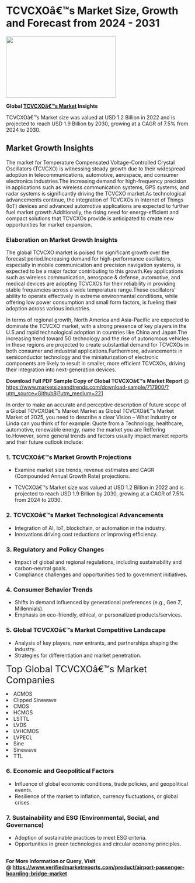 <H1>TCVCXOâ€™s Market Size, Growth and Forecast from 2024 - 2031</H1><img class="aligncenter size-medium wp-image-584254" src="https://thirdeyenews.in/wp-content/uploads/2024/09/Global-Market-Research-300x168.jpeg" alt="" width="300" height="168" /><p><strong>Global&nbsp;<a href="https://www.marketsizeandtrends.com/download-sample/717900/?utm_source=Github8j?utm_medium=221">TCVCXOâ€™s Market</a> Insights</strong></p><p>TCVCXOâ€™s Market size was valued at USD 1.2 Billion in 2022 and is projected to reach USD 1.9 Billion by 2030, growing at a CAGR of 7.5% from 2024 to 2030.</p><p><!DOCTYPE html> <html lang="en"> <head> <meta charset="UTF-8"> <meta name="viewport" content="width=device-width, initial-scale=1.0"> <title>TCVCXO Market Growth Insights</title> </head> <body> <h2>Market Growth Insights</h2> <p> The market for Temperature Compensated Voltage-Controlled Crystal Oscillators (TCVCXO) is witnessing steady growth due to their widespread adoption in telecommunications, automotive, aerospace, and consumer electronics industries.The increasing demand for high-frequency precision in applications such as wireless communication systems, GPS systems, and radar systems is significantly driving the TCVCXO market.As technological advancements continue, the integration of TCVCXOs in Internet of Things (IoT) devices and advanced automotive applications are expected to further fuel market growth.Additionally, the rising need for energy-efficient and compact solutions that TCVCXOs provide is anticipated to create new opportunities for market expansion.</p> <h3>Elaboration on Market Growth Insights</h3> <p> The global TCVCXO market is poised for significant growth over the forecast period.Increasing demand for high-performance oscillators, especially in mobile communication and precision navigation systems, is expected to be a major factor contributing to this growth.Key applications such as wireless communication, aerospace & defense, automotive, and medical devices are adopting TCVCXOs for their reliability in providing stable frequencies across a wide temperature range.These oscillators' ability to operate effectively in extreme environmental conditions, while offering low power consumption and small form factors, is fueling their adoption across various industries.</p> <p> In terms of regional growth, North America and Asia-Pacific are expected to dominate the TCVCXO market, with a strong presence of key players in the U.S.and rapid technological adoption in countries like China and Japan.The increasing trend toward 5G technology and the rise of autonomous vehicles in these regions are projected to create substantial demand for TCVCXOs in both consumer and industrial applications.Furthermore, advancements in semiconductor technology and the miniaturization of electronic components are likely to result in smaller, more efficient TCVCXOs, driving their integration into next-generation devices.</p> <p><span class=""><strong>Download Full PDF Sample Copy of Global TCVCXOâ€™s Market Report</strong> @ <a href="https://www.marketsizeandtrends.com/download-sample/717900/?utm_source=Github8j?utm_medium=221" target="_blank">https://www.marketsizeandtrends.com/download-sample/717900/?utm_source=Github8j?utm_medium=221</a></span></p><p>In order to make an accurate and perceptive description of future scope of a Global&nbsp;TCVCXOâ€™s Market Market as Global&nbsp;TCVCXOâ€™s Market Market of 2025, you need to describe a clear Vision &ndash; What Industry or Linda can you think of for example: Quote from a Technology, healthcare, automotive, renewable energy, name the market you are Reffering to.However, some general trends and factors usually impact market reports and their future outlook include:</p><h3>1.&nbsp;<strong>TCVCXOâ€™s Market Growth Projections</strong></h3><ul><li>Examine market size trends, revenue estimates and CAGR (Compounded Annual Growth Rate) projections.</li><li><p>TCVCXOâ€™s Market size was valued at USD 1.2 Billion in 2022 and is projected to reach USD 1.9 Billion by 2030, growing at a CAGR of 7.5% from 2024 to 2030.</p></li></ul><h3>2.&nbsp;<strong>TCVCXOâ€™s Market Technological Advancements</strong></h3><ul><li>Integration of AI, IoT, blockchain, or automation in the industry.</li><li>Innovations driving cost reductions or improving efficiency.</li></ul><h3>3.&nbsp;<strong>Regulatory and Policy Changes</strong></h3><ul><li>Impact of global and regional regulations, including sustainability and carbon-neutral goals.</li><li>Compliance challenges and opportunities tied to government initiatives.</li></ul><h3>4.&nbsp;<strong>Consumer Behavior Trends</strong></h3><ul><li>Shifts in demand influenced by generational preferences (e.g., Gen Z, Millennials).</li><li>Emphasis on eco-friendly, ethical, or personalized products/services.</li></ul><h3>5.&nbsp;<strong>Global TCVCXOâ€™s Market Competitive Landscape</strong></h3><ul><li>Analysis of key players, new entrants, and partnerships shaping the industry.</li><li>Strategies for differentiation and market penetration.</li></ul><p data-pm-slice="1 1 []"><span style="color: inherit; font-family: inherit; font-size: 25px;">Top Global TCVCXOâ€™s Market Companies</span></p><div class="" data-test-id=""><p><li>ACMOS</li><li> Clipped Sinewave</li><li> CMOS</li><li> HCMOS</li><li> LSTTL</li><li> LVDS</li><li> LVHCMOS</li><li> LVPECL</li><li> Sine</li><li> Sinewave</li><li> TTL</li></p></div><h3>6.&nbsp;<strong>Economic and Geopolitical Factors</strong></h3><ul><li>Influence of global economic conditions, trade policies, and geopolitical events.</li><li>Resilience of the market to inflation, currency fluctuations, or global crises.</li></ul><h3>7.&nbsp;<strong>Sustainability and ESG (Environmental, Social, and Governance)</strong></h3><ul><li>Adoption of sustainable practices to meet ESG criteria.</li><li>Opportunities in green technologies and circular economy principles.</li></ul><h2><strong style="font-size: 14px;">For More Information or Query, Visit @&nbsp;</strong><a style="background-color: #ffffff; font-size: 14px;" href="https://www.marketsizeandtrends.com/report/tcvcxos-market/" target="_blank">https://www.verifiedmarketreports.com/product/airport-passenger-boarding-bridge-market</a></h2>
